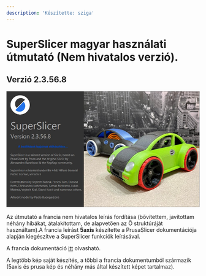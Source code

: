 ```yaml
---
description: 'Készítette: sziga'
---
```


# SuperSlicer magyar használati útmutató \(Nem hivatalos verzió\).

##                                          **Verzió 2.3.56.8**

![](.gitbook/assets/nyitokep.jpg)

Az útmutató a francia nem hivatalos leírás fordítása \(bővítettem, javítottam néhány hibákat,  átalakítottam,  de alapvetően az Ő struktúráját használtam\).A francia leírást **5axis** készítette a PrusaSlicer dokumentációja alapján kiegészítve a SuperSlicer funkciók leírásával. 

A francia dokumentáció [itt](https://github.com/5axes/SuperSlicer-FRDocumentation/) olvasható.

A legtöbb kép saját készítés, a többi a francia dokumentumból származik \(5axis és prusa kép és néhány más által készített képet tartalmaz\).

